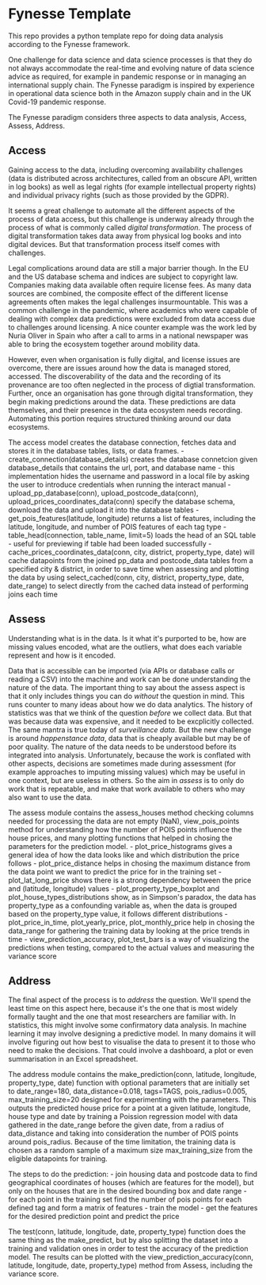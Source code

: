 # Fynesse Template

This repo provides a python template repo for doing data analysis according to the Fynesse framework.

One challenge for data science and data science processes is that they do not always accommodate the real-time and evolving nature of data science advice as required, for example in pandemic response or in managing an international supply chain. The Fynesse paradigm is inspired by experience in operational data science both in the Amazon supply chain and in the UK Covid-19 pandemic response.

The Fynesse paradigm considers three aspects to data analysis, Access, Assess, Address. 

## Access

Gaining access to the data, including overcoming availability challenges (data is distributed across architectures, called from an obscure API, written in log books) as well as legal rights (for example intellectual property rights) and individual privacy rights (such as those provided by the GDPR).

It seems a great challenge to automate all the different aspects of the process of data access, but this challenge is underway already through the process of what is commonly called *digital transformation*. The process of digital transformation takes data away from physical log books and into digital devices. But that transformation process itself comes with challenges. 

Legal complications around data are still a major barrier though. In the EU and the US database schema and indices are subject to copyright law. Companies making data available often require license fees. As many data sources are combined, the composite effect of the different license agreements often makes the legal challenges insurmountable. This was a common challenge in the pandemic, where academics who were capable of dealing with complex data predictions were excluded from data access due to challenges around licensing. A nice counter example was the work led by Nuria Oliver in Spain who after a call to arms in a national newspaper  was able to bring the ecosystem together around mobility data.

However, even when organisation is fully digital, and license issues are overcome, there are issues around how the data is managed stored, accessed. The discoverability of the data and the recording of its provenance are too often neglected in the process of digtial transformation. Further, once an organisation has gone through digital transformation, they begin making predictions around the data. These predictions are data themselves, and their presence in the data ecosystem needs recording. Automating this portion requires structured thinking around our data ecosystems.

The access model creates the database connection, fetches data and stores it in the database tables, lists, or data frames. 
     - create_connection(database_details) creates the database connetcion given database_details that contains the url, port, and database name - this implementation hides the username and password in a local file by asking the user to introduce credentials when running the interact manual
     - upload_pp_database(conn), upload_postcode_data(conn), upload_prices_coordinates_data(conn) specify the database schema, download the data and upload it into the database tables
     - get_pois_features(latitude, longitude) returns a list of features, including the latitude, longitude, and number of POIS features of each tag type
     - table_head(connection, table_name, limit=5) loads the head of an SQL table - useful for previewing if table had been loaded successfully
     - cache_prices_coordinates_data(conn, city, district, property_type, date) will cache datapoints from the joined pp_data and postcode_data tables from a specified city & district, in order to save time when assessing and plotting the data by using select_cached(conn, city, district, property_type, date, date_range) to select directly from the cached data instead of performing joins each time

## Assess

Understanding what is in the data. Is it what it's purported to be, how are missing values encoded, what are the outliers, what does each variable represent and how is it encoded.

Data that is accessible can be imported (via APIs or database calls or reading a CSV) into the machine and work can be done understanding the nature of the data. The important thing to say about the assess aspect is that it only includes things you can do *without* the question in mind. This runs counter to many ideas about how we do data analytics. The history of statistics was that we think of the question *before* we collect data. But that was because data was expensive, and it needed to be excplicitly collected. The same mantra is true today of *surveillance data*. But the new challenge is around *happenstance data*, data that is cheaply available but may be of poor quality. The nature of the data needs to be understood before its integrated into analysis. Unfortunately, because the work is conflated with other aspects, decisions are sometimes made during assessment (for example approaches to imputing missing values) which may be useful in one context, but are useless in others. So the aim in *assess* is to only do work that is repeatable, and make that work available to others who may also want to use the data.

The assess module contains the assess_houses method checking columns needed for processing the data are not empty (NaN), view_pois_points method for understanding how the number of POIS points influence the house prices, and many plotting functions that helped in chosing the parameters for the prediction model. 
    - plot_price_histograms gives a general idea of how the data looks like and which distribution the price follows
    - plot_price_distance helps in chosing the maximum distance from the data point we want to predict the price for in the training set
    - plot_lat_long_price shows there is a strong dependency between the price and (latitude, longitude) values 
    - plot_property_type_boxplot and plot_house_types_distributions show, as in Simpson's paradox, the data has property_type as a confounding variable as, when the data is grouped based on the property_type value, it follows different distributions 
    - plot_price_in_time, plot_yearly_price, plot_monthly_price help in chosing the data_range for gathering the training data by looking at the price trends in time
    - view_prediction_accuracy, plot_test_bars is a way of visualizing the predictions when testing, compared to the actual values and measuring the variance score

## Address

The final aspect of the process is to *address* the question. We'll spend the least time on this aspect here, because it's the one that is most widely formally taught and the one that most researchers are familiar with. In statistics, this might involve some confirmatory data analysis. In machine learning it may involve designing a predictive model. In many domains it will involve figuring out how best to visualise the data to present it to those who need to make the decisions. That could involve a dashboard, a plot or even summarisation in an Excel spreadsheet.

The address module contains the make_prediction(conn, latitude, longitude, property_type, date) function with optional parameters that are initially set to date_range=180, data_distance=0.018, tags=TAGS, pois_radius=0.005, max_training_size=20 designed for experimenting with the parameters. This outputs the predicted house price for a point at a given latitude, longitude, house type and date by training a Poission regression model with data gathered in the date_range before the given date, from a radius of data_distance and taking into consideration the number of POIS points around pois_radius. Because of the time limitation, the training data is chosen as a random sample of a maximum size max_training_size from the eligible datapoints for training. 

The steps to do the prediction:
    - join housing data and postcode data to find geographical coordinates of houses (which are features for the model), but only on the houses that are in the desired bounding box and date range 
    - for each point in the training set find the number of pois points for each defined tag and form a matrix of features
    - train the model
    - get the features for the desired prediction point and predict the price

The test(conn, latitude, longitude, date, property_type) function does the same thing as the make_predict, but by also splitting the dataset into a training and validation ones in order to test the accuracy of the prediction model. The results can be plotted with the view_prediction_accuracy(conn, latitude, longitude, date, property_type) method from Assess, including the variance score.